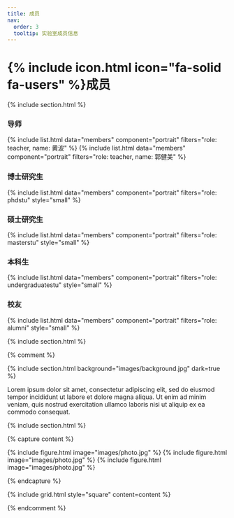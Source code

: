 ```yaml
---
title: 成员
nav:
  order: 3
  tooltip: 实验室成员信息 
---
```


# {% include icon.html icon="fa-solid fa-users" %}成员

<!-- 会显示团队成员列表，成员信息登记在 _members 内 -->

{% include section.html %}

### 导师

{% include list.html data="members" component="portrait" filters="role: teacher, name: 黄波" %}
{% include list.html data="members" component="portrait" filters="role: teacher, name: 郭健美" %}

### 博士研究生

{% include list.html data="members" component="portrait" filters="role: phdstu" style="small" %}

### 硕士研究生

{% include list.html data="members" component="portrait" filters="role: masterstu" style="small" %}

### 本科生

{% include list.html data="members" component="portrait" filters="role: undergraduatestu" style="small" %}

### 校友

{% include list.html data="members" component="portrait" filters="role: alumni" style="small" %}

{% include section.html %}

{% comment %}

{% include section.html background="images/background.jpg" dark=true %}

Lorem ipsum dolor sit amet, consectetur adipiscing elit, sed do eiusmod tempor
incididunt ut labore et dolore magna aliqua. Ut enim ad minim veniam, quis
nostrud exercitation ullamco laboris nisi ut aliquip ex ea commodo consequat.

{% include section.html %}

{% capture content %}

{% include figure.html image="images/photo.jpg" %}
{% include figure.html image="images/photo.jpg" %}
{% include figure.html image="images/photo.jpg" %}

{% endcapture %}

{% include grid.html style="square" content=content %}

{% endcomment %}
